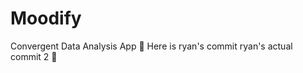 # Moodify
Convergent Data Analysis App
:carrot:
Here is ryan's commit
ryan's actual commit 2
:cake:
